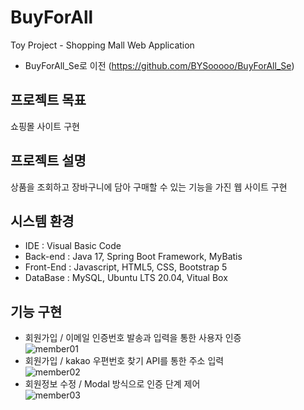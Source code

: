 # BuyForAll
Toy Project - Shopping Mall Web Application
- BuyForAll_Se로 이전 (https://github.com/BYSooooo/BuyForAll_Se)
## 프로젝트 목표
쇼핑몰 사이트 구현
## 프로젝트 설명
상품을 조회하고 장바구니에 담아 구매할 수 있는 기능을 가진 웹 사이트 구현
## 시스템 환경
- IDE : Visual Basic Code
- Back-end : Java 17, Spring Boot Framework, MyBatis
- Front-End : Javascript, HTML5, CSS, Bootstrap 5
- DataBase : MySQL, Ubuntu LTS 20.04, Vitual Box
## 기능 구현
- 회원가입 / 이메일 인증번호 발송과 입력을 통한 사용자 인증 <br>
![member01](https://user-images.githubusercontent.com/92851138/179461845-149f050c-992a-4583-854e-1dddfca5e67c.png)
- 회원가입 / kakao 우편번호 찾기 API를 통한 주소 입력 <br>
![member02](https://user-images.githubusercontent.com/92851138/179461853-802106d0-d0fe-4a94-9fb4-d4b17688bb19.png)
- 회원정보 수정 / Modal 방식으로 인증 단계 제어 <br>
![member03](https://user-images.githubusercontent.com/92851138/179461858-a7f4465e-5f03-40c6-b919-65cd3cbd243a.png)
